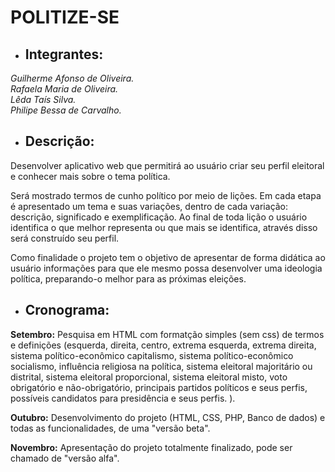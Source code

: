 ﻿# POLITIZE-SE

* ## **Integrantes:**

_Guilherme Afonso de Oliveira._  
_Rafaela Maria de Oliveira._  
_Lêda Taís Silva._  
_Philipe Bessa de Carvalho._

* ## **Descrição**:

Desenvolver aplicativo web que permitirá ao usuário criar seu perfil eleitoral e conhecer mais sobre o tema política. 

Será mostrado termos de cunho político por meio de lições. Em cada etapa é apresentado um tema e suas variações, dentro de cada variação: descrição, significado e exemplificação. Ao final de toda lição o usuário identifica o que melhor representa ou que mais se identifica, através disso será construído seu perfil. 

Como finalidade o projeto tem o objetivo de apresentar de forma didática ao usuário informações para que ele mesmo possa desenvolver uma ideologia política, preparando-o melhor para as próximas eleições.

* ## **Cronograma**: 

**Setembro:** Pesquisa em HTML com formatção simples (sem css) de termos e definições (esquerda, direita, centro, extrema esquerda, extrema direita, sistema político-econômico capitalismo, sistema político-econômico socialismo, influência religiosa na política, sistema eleitoral majoritário ou distrital, sistema eleitoral proporcional, sistema eleitoral misto, voto obrigatório e não-obrigatório, principais partidos políticos e seus perfis, possíveis candidatos para presidência e seus perfis.
).

**Outubro:** Desenvolvimento do projeto (HTML, CSS, PHP, Banco de dados) e todas as funcionalidades, de uma "versão beta".

**Novembro:** Apresentação do projeto totalmente finalizado, pode ser chamado de "versão alfa".

